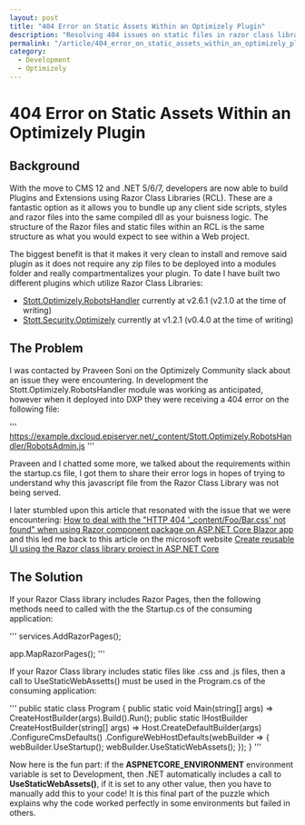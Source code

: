 ```yaml
---
layout: post
title: "404 Error on Static Assets Within an Optimizely Plugin"
description: "Resolving 404 issues on static files in razor class libraries using the _content/foo.bar/scripts.js path."
permalink: "/article/404_error_on_static_assets_within_an_optimizely_plugin/"
category:
  - Development
  - Optimizely
---
```


# 404 Error on Static Assets Within an Optimizely Plugin

## Background

With the move to CMS 12 and .NET 5/6/7, developers are now able to build Plugins and Extensions using Razor Class Libraries (RCL).  These are a fantastic option as it allows you to bundle up any client side scripts, styles and razor files into the same compiled dll as your buisness logic.  The structure of the Razor files and static files within an RCL is the same structure as what you would expect to see within a Web project.

The biggest benefit is that it makes it very clean to install and remove said plugin as it does not require any zip files to be deployed into a modules folder and really compartmentalizes your plugin.  To date I have built two different plugins which utilize Razor Class Libraries:

- [Stott.Optimizely.RobotsHandler](https://github.com/GeekInTheNorth/Stott.Optimizely.RobotsHandler) currently at v2.6.1 (v2.1.0 at the time of writing)
- [Stott.Security.Optimizely](https://github.com/GeekInTheNorth/Stott.Security.Optimizely) currently at v1.2.1 (v0.4.0 at the time of writing)

## The Problem

I was contacted by Praveen Soni on the Optimizely Community slack about an issue they were encountering.  In development the Stott.Optimizely.RobotsHandler module was working as anticipated, however when it deployed into DXP they were receiving a 404 error on the following file: 

'''
https://example.dxcloud.episerver.net/_content/Stott.Optimizely.RobotsHandler/RobotsAdmin.js
'''

Praveen and I chatted some more, we talked about the requirements within the startup.cs file, I got them to share their error logs in hopes of trying to understand why this javascript file from the Razor Class Library was not being served.

I later stumbled upon this article that resonated with the issue that we were encountering: [How to deal with the "HTTP 404 '_content/Foo/Bar.css' not found" when using Razor component package on ASP.NET Core Blazor app](https://dev.to/j_sakamoto/how-to-deal-with-the-http-404-content-foo-bar-css-not-found-when-using-razor-component-package-on-asp-net-core-blazor-app-aai) and this led me back to this article on the microsoft website [Create reusable UI using the Razor class library project in ASP.NET Core](https://learn.microsoft.com/en-us/aspnet/core/razor-pages/ui-class?view=aspnetcore-6.0&amp;amp;tabs=visual-studio) 

## The Solution

If your Razor Class library includes Razor Pages, then the following methods need to called with the the Startup.cs of the consuming application:

'''
services.AddRazorPages();

app.MapRazorPages();
'''

If your Razor Class library includes static files like .css and .js files, then a call to UseStaticWebAssetts() must be used in the Program.cs of the consuming application:

'''
public static class Program
{
   public static void Main(string[] args) => CreateHostBuilder(args).Build().Run();
   public static IHostBuilder CreateHostBuilder(string[] args) =>
       Host.CreateDefaultBuilder(args)
           .ConfigureCmsDefaults()
           .ConfigureWebHostDefaults(webBuilder =>
           {
               webBuilder.UseStartup<Startup>();
               webBuilder.UseStaticWebAssets();
           });
}
'''

Now here is the fun part: if the **ASPNETCORE_ENVIRONMENT** environment variable is set to Development, then .NET automatically includes a call to **UseStaticWebAssets()**, if it is set to any other value, then you have to manually add this to your code!  It is this final part of the puzzle which explains why the code worked perfectly in some environments but failed in others.